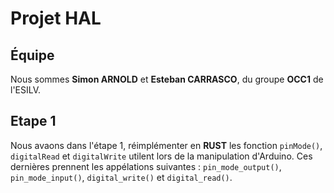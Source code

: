 # Projet HAL

## Équipe
Nous sommes **Simon ARNOLD** et **Esteban CARRASCO**, du groupe **OCC1** de l'ESILV.

## Etape 1
Nous avaons dans l'étape 1, réimplémenter en **RUST** les fonction `pinMode()`, `digitalRead` et `digitalWrite` utilent lors de la manipulation d'Arduino.
Ces dernières prennent les appélations suivantes : `pin_mode_output()`, `pin_mode_input()`, `digital_write()` et `digital_read()`.
